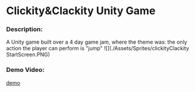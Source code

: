 # **Clickity&Clackity Unity Game**
### **Description:**
A Unity game built over a 4 day game jam, where the theme was: the only action the player can perform is "jump"
![](./Assets/Sprites/clickityClackity StartScreen.PNG)

### **Demo Video:**
[demo](https://youtu.be/srvXv44TwZc)